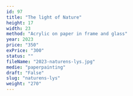 ```yaml
---
id: 97
title: "The light of Nature"
height: 17
width: 23
method: "Acrylic on paper in frame and glass"
year: 2023
price: "350"
exPrice: "300"
status: ""
fileName: "2023-naturens-lys.jpg"
medie: "paperpainting"
draft: "False"
slug: "naturens-lys"
weight: "270"
---
```

